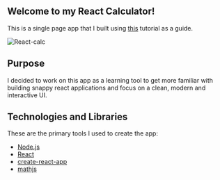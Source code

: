 ## Welcome to my React Calculator!

This is a single page app that I built using [this](https://blog.usejournal.com/everything-react-first-app-188b33a880ca) tutorial as a guide.

![React-calc](https://i.imgur.com/FXsH6vw.png)

## Purpose

I decided to work on this app as a learning tool to get more familiar with building snappy react applications and focus on a clean, modern and interactive UI.

## Technologies and Libraries

These are the primary tools I used to create the app:

- [Node.js](https://nodejs.org/en/)
- [React](https://reactjs.org/)
- [create-react-app](https://github.com/facebook/create-react-app)
- [mathjs](https://mathjs.org/)
